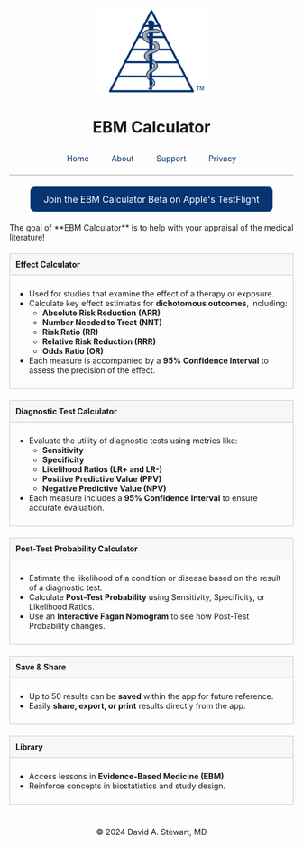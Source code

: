 <div style="text-align: center;">
  <img src="/assets/images/EBM Calculator Logo Any 3x.png" alt="EBM Calculator Logo" width="200">
  <h1>EBM Calculator</h1>
</div>

<style>

      a {
    color: #073472;
    text-decoration: none;
  }
  
    a:hover {
    text-decoration: none;
  }
  
  .tab-bar {
    display: flex;
    justify-content: center;
    border-bottom: 2px solid #ccc;
    padding-bottom: 10px;
    margin-top: 20px;
  }
  .tab-bar a {
    padding: 10px 20px;
    text-decoration: none;
    white-space: nowrap;
    transition: padding 0.3s ease;
  }
  @media (max-width: 480px) {
    .tab-bar a {
      padding: 10px 10px;
    }
  }
  /* Box styling for non-collapsible sections */
  .faq-item {
    margin-bottom: 20px;
  }
  .faq-question {
    font-weight: bold;
    padding: 10px;
    background: #f7f7f7;
    border: 1px solid #ccc;
  }
  .faq-answer {
    display: block; /* Always visible */
    padding: 10px;
    border: 1px solid #ccc;
    border-top: none;
  }
</style>

<div class="tab-bar">
  <a href="/">Home</a>
  <a href="/about">About</a>
  <a href="/support">Support</a>
  <a href="/privacy-policy">Privacy</a>
</div>

<!-- TestFlight Button replacing the header -->
<div style="max-width: 600px; margin: 20px auto; text-align: center;">
  <a href="https://testflight.apple.com/join/9FZgaZyd" style="background-color: #073472; color: white; padding: 12px 24px; font-size: 16px; border-radius: 8px; text-decoration: none; display: inline-block;">
    Join the EBM Calculator Beta on Apple's TestFlight
  </a>
</div>

<!-- Goal Statement -->
<div style="max-width: 600px; margin: 20px auto;" markdown="1">
  The goal of **EBM Calculator** is to help with your appraisal of the medical literature!
</div>

<!-- Individual Feature Boxes -->
<div style="max-width: 600px; margin: 20px auto;">
  <!-- Effect Calculator -->
  <div class="faq-item">
    <div class="faq-question">Effect Calculator</div>
    <div class="faq-answer">
      <ul>
        <li>Used for studies that examine the effect of a therapy or exposure.</li>
        <li>Calculate key effect estimates for <strong>dichotomous outcomes</strong>, including:
          <ul>
            <li><strong>Absolute Risk Reduction (ARR)</strong></li>
            <li><strong>Number Needed to Treat (NNT)</strong></li>
            <li><strong>Risk Ratio (RR)</strong></li>
            <li><strong>Relative Risk Reduction (RRR)</strong></li>
            <li><strong>Odds Ratio (OR)</strong></li>
          </ul>
        </li>
        <li>Each measure is accompanied by a <strong>95% Confidence Interval</strong> to assess the precision of the effect.</li>
      </ul>
    </div>
  </div>
  <!-- Diagnostic Test Calculator -->
  <div class="faq-item">
    <div class="faq-question">Diagnostic Test Calculator</div>
    <div class="faq-answer">
      <ul>
        <li>Evaluate the utility of diagnostic tests using metrics like:
          <ul>
            <li><strong>Sensitivity</strong></li>
            <li><strong>Specificity</strong></li>
            <li><strong>Likelihood Ratios (LR+ and LR-)</strong></li>
            <li><strong>Positive Predictive Value (PPV)</strong></li>
            <li><strong>Negative Predictive Value (NPV)</strong></li>
          </ul>
        </li>
        <li>Each measure includes a <strong>95% Confidence Interval</strong> to ensure accurate evaluation.</li>
      </ul>
    </div>
  </div>
  <!-- Post-Test Probability Calculator -->
  <div class="faq-item">
    <div class="faq-question">Post-Test Probability Calculator</div>
    <div class="faq-answer">
      <ul>
        <li>Estimate the likelihood of a condition or disease based on the result of a diagnostic test.</li>
        <li>Calculate <strong>Post-Test Probability</strong> using Sensitivity, Specificity, or Likelihood Ratios.</li>
        <li>Use an <strong>Interactive Fagan Nomogram</strong> to see how Post-Test Probability changes.</li>
      </ul>
    </div>
  </div>
  <!-- Save & Share -->
  <div class="faq-item">
    <div class="faq-question">Save &amp; Share</div>
    <div class="faq-answer">
      <ul>
        <li>Up to 50 results can be <strong>saved</strong> within the app for future reference.</li>
        <li>Easily <strong>share, export, or print</strong> results directly from the app.</li>
      </ul>
    </div>
  </div>
  <!-- Library -->
  <div class="faq-item">
    <div class="faq-question">Library</div>
    <div class="faq-answer">
      <ul>
        <li>Access lessons in <strong>Evidence-Based Medicine (EBM)</strong>.</li>
        <li>Reinforce concepts in biostatistics and study design.</li>
      </ul>
    </div>
  </div>
</div>

<div style="text-align: center; margin-top: 40px;">
  &copy; 2024 David A. Stewart, MD
</div>
